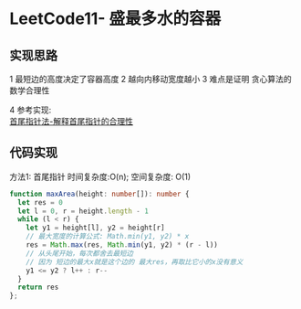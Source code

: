 # LeetCode11- 盛最多水的容器

## 实现思路

1 最短边的高度决定了容器高度
2 越向内移动宽度越小
3 难点是证明 贪心算法的数学合理性


4 参考实现: <br/>
[首尾指针法-解释首尾指针的合理性](https://leetcode.cn/problems/container-with-most-water/solution/on-shuang-zhi-zhen-jie-fa-li-jie-zheng-que-xing-tu/)


## 代码实现

方法1: 首尾指针  时间复杂度:O(n); 空间复杂度: O(1)

```ts
function maxArea(height: number[]): number {
  let res = 0
  let l = 0, r = height.length - 1
  while (l < r) {
    let y1 = height[l], y2 = height[r]
    // 最大宽度的计算公式: Math.min(y1, y2) * x
    res = Math.max(res, Math.min(y1, y2) * (r - l))
    // 从头尾开始，每次都舍去最短边
    // 因为 短边的最大x就是这个边的 最大res，再取比它小的x没有意义
    y1 <= y2 ? l++ : r--
  }
  return res
};
```

